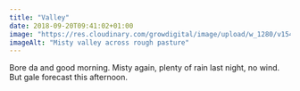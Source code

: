 ```yaml
---
title: "Valley"
date: 2018-09-20T09:41:02+01:00
image: "https://res.cloudinary.com/growdigital/image/upload/w_1280/v1544353525/valley-30927772328.jpg"
imageAlt: "Misty valley across rough pasture"
---
```


Bore da and good morning. Misty again, plenty of rain last night, no wind. But gale forecast this afternoon.
